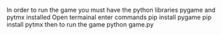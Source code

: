 In order to run the game you must have the python libraries pygame and pytmx installed
Open termainal enter commands
pip install pygame
pip install pytmx
then to run the game
python game.py
